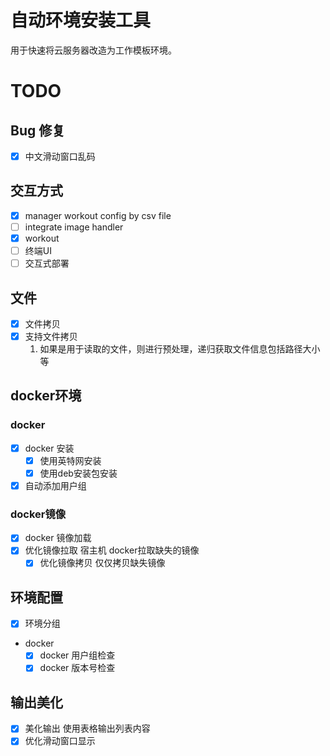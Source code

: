 # 自动环境安装工具
用于快速将云服务器改造为工作模板环境。
# TODO
## Bug 修复
* [x] 中文滑动窗口乱码
## 交互方式
* [x] manager workout config by csv file
* [ ] integrate image handler
* [x] workout 
* [ ] 终端UI
* [ ] 交互式部署
## 文件
* [x] 文件拷贝 
* [x] 支持文件拷贝
    1. 如果是用于读取的文件，则进行预处理，递归获取文件信息包括路径大小等
## docker环境
### docker
* [x] docker 安装
  * [x] 使用英特网安装
  * [x] 使用deb安装包安装
* [x] 自动添加用户组
### docker镜像
* [x] docker 镜像加载
* [x] 优化镜像拉取 宿主机 docker拉取缺失的镜像
  * [x] 优化镜像拷贝  仅仅拷贝缺失镜像 
## 环境配置
* [x] 环境分组
* docker 
  * [x] docker 用户组检查
  * [x] docker 版本号检查
## 输出美化
* [x] 美化输出 使用表格输出列表内容
* [x] 优化滑动窗口显示
